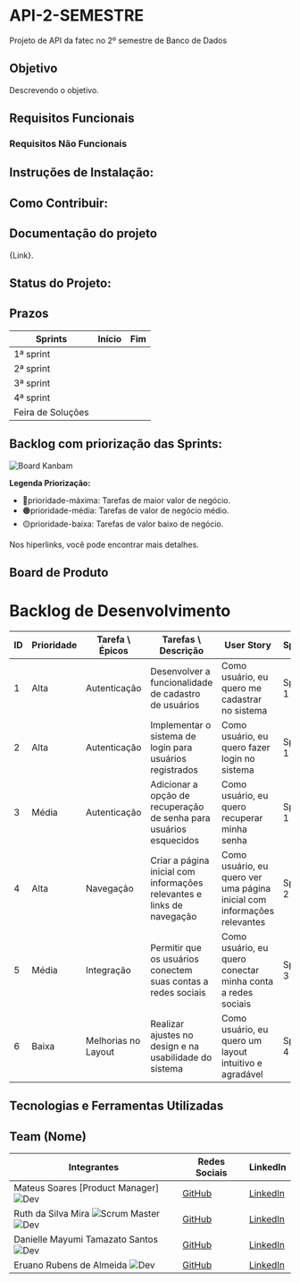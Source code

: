 # API-2-SEMESTRE
Projeto de API da fatec no 2º semestre de Banco de Dados

## Objetivo
Descrevendo o objetivo.

## Requisitos Funcionais
### Requisitos Não Funcionais

## Instruções de Instalação:

## Como Contribuir:

## Documentação do projeto

{Link}.

## Status do Projeto:

## Prazos

| Sprints | Início | Fim |
| ------- | ------ | --- |
| 1ª sprint | | |
| 2ª sprint |  |  |
| 3ª sprint |  |  |
| 4ª sprint |  |  |
| Feira de Soluções |  |  |

## Backlog com priorização das Sprints:

![Board Kanbam](link)

**Legenda Priorização:**
- 🔴prioridade-máxima: Tarefas de maior valor de negócio.
- 🟠prioridade-média: Tarefas de valor de negócio médio.
- 🟡prioridade-baixa: Tarefas de valor baixo de negócio.

Nos hiperlinks, você pode encontrar mais detalhes.

## Board de Produto

# Backlog de Desenvolvimento

| ID | Prioridade | Tarefa \ Épicos     | Tarefas \ Descrição                                      | User Story                                          | Sprint | Estimativa |
|----|------------|---------------------|----------------------------------------------------------|-----------------------------------------------------|--------|------------|
| 1  | Alta       | Autenticação        | Desenvolver a funcionalidade de cadastro de usuários      | Como usuário, eu quero me cadastrar no sistema      | Sprint 1 | 5 dias      |
| 2  | Alta       | Autenticação        | Implementar o sistema de login para usuários registrados  | Como usuário, eu quero fazer login no sistema       | Sprint 1 | 3 dias      |
| 3  | Média      | Autenticação        | Adicionar a opção de recuperação de senha para usuários esquecidos | Como usuário, eu quero recuperar minha senha        | Sprint 1 | 2 dias      |
| 4  | Alta       | Navegação           | Criar a página inicial com informações relevantes e links de navegação | Como usuário, eu quero ver uma página inicial com informações relevantes | Sprint 2 | 4 dias      |
| 5  | Média      | Integração          | Permitir que os usuários conectem suas contas a redes sociais | Como usuário, eu quero conectar minha conta a redes sociais | Sprint 3 | 3 dias      |
| 6  | Baixa      | Melhorias no Layout | Realizar ajustes no design e na usabilidade do sistema | Como usuário, eu quero um layout intuitivo e agradável | Sprint 4 | 5 dias      |


## Tecnologias e Ferramentas Utilizadas



## Team (Nome)
| Integrantes | Redes Sociais | LinkedIn |
|-------------|---------------|----------|
| Mateus Soares [Product Manager]![Dev](https://img.shields.io/badge/Dev-black) | [GitHub](https://github.com/MateusMSoares) | [LinkedIn](ColoqueAquiOLinkDoPerfil) |
| Ruth da Silva Mira ![Scrum Master](https://img.shields.io/badge/Scrum_master-pink) ![Dev](https://img.shields.io/badge/Dev-black) | [GitHub](https://github.com/RuthMira) | [LinkedIn](www.linkedin.com/in/ruth-mira) |
| Danielle Mayumi Tamazato Santos ![Dev](https://img.shields.io/badge/Dev-black) | [GitHub](https://github.com/danitamazato) | [LinkedIn](https://www.linkedin.com/in/daniellemtamazato/) |
| Eruano Rubens de Almeida ![Dev](https://img.shields.io/badge/Dev-black) | [GitHub](www.github.com) | [LinkedIn](https://www.linkedin.com/in/eruano-rubens-de-almeida-b0ba19111/?utm_source=share&utm_campaign=share_via&utm_content=profile&utm_medium=android_app) |



